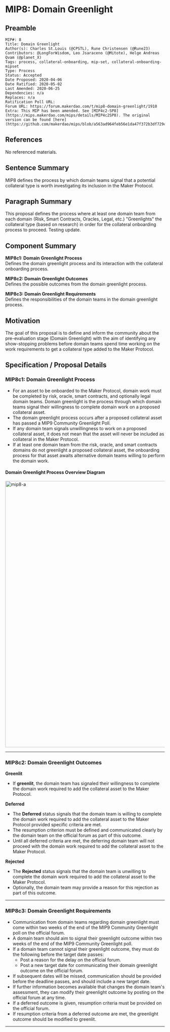 # MIP8: Domain Greenlight

## Preamble

```
MIP#: 8
Title: Domain Greenlight
Author(s): Charles St.Louis (@CPSTL), Rune Christensen (@Rune23)
Contributors: @LongForWisdom, Leo Jsaraceno (@Mitote), Helge Andreas Qvam (@planet_X)
Tags: process, collateral-onboarding, mip-set, collateral-onboarding-mipset
Type: Process
Status: Accepted
Date Proposed: 2020-04-06
Date Ratified: 2020-05-02
Last Amended: 2020-06-25
Dependencies: n/a
Replaces: n/a
Ratification Poll URL:
Forum URL: https://forum.makerdao.com/t/mip8-domain-greenlight/1910
Extra: This MIP has been amended. See [MIP4c2-SP8](https://mips.makerdao.com/mips/details/MIP4c2SP8). The original version can be found [here](https://github.com/makerdao/mips/blob/a563ad964feb56e1da47f372b3df729cf1112108/MIP8/mip8.md).
```

## References

No referenced materials.

## Sentence Summary

MIP8 defines the process by which domain teams signal that a potential collateral type is worth investigating its inclusion in the Maker Protocol.

## Paragraph Summary

This proposal defines the process where at least one domain team from each domain (Risk, Smart Contracts, Oracles, Legal, etc.) "Greenlights" the collateral type (based on research) in order for the collateral onboarding process to proceed. Testing update.

## Component Summary


**MIP8c1: Domain Greenlight Process**  
Defines the domain greenlight process and its interaction with the collateral onboarding process.

**MIP8c2: Domain Greenlight Outcomes**  
Defines the possible outcomes from the domain greenlight process.

**MIP8c3: Domain Greenlight Requirements**  
Defines the responsibilities of the domain teams in the domain greenlight process.


## Motivation

The goal of this proposal is to define and inform the community about the pre-evaluation stage (Domain Greenlight) with the aim of identifying any show-stopping problems before domain teams spend time working on the work requirements to get a collateral type added to the Maker Protocol. 

## Specification / Proposal Details

### MIP8c1: Domain Greenlight Process

- For an asset to be onboarded to the Maker Protocol, domain work must be completed by risk, oracle, smart contracts, and optionally legal domain teams. Domain greenlight is the process through which domain teams signal their willingness to complete domain work on a proposed collateral asset.
- The domain greenlight process occurs after a proposed collateral asset has passed a MIP9 Community Greenlight Poll.
- If any domain team signals unwillingness to work on a proposed collateral asset, it does not mean that the asset will never be included as collateral in the Maker Protocol.
- If at least one domain team from the risk, oracle, and smart contracts domains do not greenlight a proposed collateral asset, the onboarding process for that asset awaits alternative domain teams willing to perform the domain work.

#### Domain Greenlight Process Overview Diagram

<img width="839" alt="mip8-a" src="https://user-images.githubusercontent.com/32653033/83055609-0f0c0680-a022-11ea-9d93-6cad0a2ef8a3.png">

---
    
### MIP8c2: Domain Greenlight Outcomes

**Greenlit**

- If **greenlit**, the domain team has signaled their willingness to complete the domain work required to add the collateral asset to the Maker Protocol.

**Deferred**

- The **Deferred** status signals that the domain team is willing to complete the domain work required to add the collateral asset to the Maker Protocol provided specific criteria are met.
- The resumption criterion must be defined and communicated clearly by the domain team on the official forum as part of this outcome.
- Until all deferred criteria are met, the deferring domain team will not proceed with the domain work required to add the collateral asset to the Maker Protocol.

**Rejected**

- The **Rejected** status signals that the domain team is unwilling to complete the domain work required to add the collateral asset to the Maker Protocol.
- Optionally, the domain team may provide a reason for this rejection as part of this outcome.

---

### MIP8c3: Domain Greenlight Requirements

- Communication from domain teams regarding domain greenlight must come within two weeks of the end of the MIP9 Community Greenlight poll on the official forum.
- A domain team should aim to signal their greenlight outcome within two weeks of the end of the MIP9 Community Greenlight poll.
- If a domain team cannot signal their greenlight outcome, they must do the following before the target date passes:
    - Post a reason for the delay on the official forum.
    - Post a new target date for communicating their domain greenlight outcome on the official forum.
- If subsequent dates will be missed, communication should be provided before the deadline passes, and should include a new target date.
- If further information becomes available that changes the domain team's assessment, they can modify their greenlight outcome by posting on the official forum at any time.
- If a deferred outcome is given, resumption criteria must be provided on the official forum.
- If resumption criteria from a deferred outcome are met, the greenlight outcome should be modified to greenlit.

---
